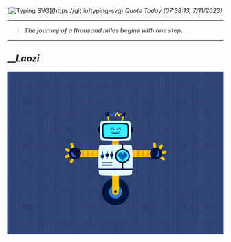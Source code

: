 [![Typing SVG](https://readme-typing-svg.herokuapp.com?font=Press+Start+2P&color=C2F784&size=35&width=900&height=100&lines=Hello+World%2C+I'm+Hung+!)](https://git.io/typing-svg) 
_Quote Today (07:38:13, 7/11/2023)_
___
>**_The journey of a thousand miles begins with one step._**
___

## __**_Laozi_**

![RobotDance](src/assets/images/robot-dancing-dribble.gif?style=center)
